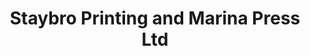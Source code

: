 ---
title: "Staybro Printing and Marina Press Ltd"
address: "19/21 Annesley pl 3 Co. Dublin"
tel: "(01)8558576"
county: "Dublin"
category: "Marinas"
type: "Content"
lat: "53.36033565"
lng: "-6.24050243"
---